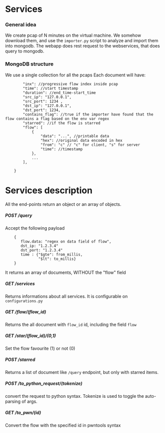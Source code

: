 # Services

### General idea

We create pcap of N minutes on the virtual machine. We somehow download them, and use the `importer.py` script to analyze and import them into mongodb. The webapp does rest request to the webservices, that does query to mongodb.

### MongoDB structure

We use a single collection for all the pcaps
Each document will have:

```{
        "inx": //progressive flow index inside pcap
        "time": //start timestamp
        "duration": //end_time-start_time
        "src_ip": "127.0.0.1",
        "src_port": 1234 ,
        "dst_ip": "127.0.0.1",
        "dst_port": 1234,
        "contains_flag": //true if the importer have found that the flow contains a flag based on the env var regex
        "starred": //if the flow is starred
        "flow": [
            {
                "data": "...", //printable data
                "hex": //original data encoded in hex
                "from": "c" // "c" for client, "s" for server
                "time": //timestamp
            },
            ...
        ],

    }

```

# Services description

All the end-points return an object or an array of objects.

##### POST /query

Accept the following payload

```
    {
       flow.data: "regex on data field of flow",
       dst_ip: "1.2.3.4"
       dst_port: "1.2.3.4"
       time : {"$gte": from_millis,
               "$lt": to_millis}
    }

```

It returns an array of documents, WITHOUT the "flow" field

##### GET /services

Returns informations about all services. It is configurable on `configurations.py`

##### GET /flow/(flow_id)

Returns the all document with `flow_id` id, including the field `flow`

##### GET /star/(flow_id)/(0,1)

Set the flow favourite (1) or not (0)

##### POST /starred

Returns a list of document like `/query` endpoint, but only with starred items.

##### POST /to_python_request/(tokenize)

convert the request to python syntax. Tokenize is used to toggle the auto-parsing of args.

##### GET /to_pwn/(id)

Convert the flow with the specified id in pwntools syntax
